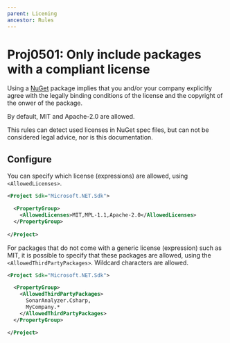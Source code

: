 ```yaml
---
parent: Licening
ancestor: Rules
---
```


# Proj0501: Only include packages with a compliant license
Using a [NuGet](https://www.nuget.org) package implies that you
and/or your company explicitly agree with the legally binding conditions of the
license and the copyright of the onwer of the package.

By default, MIT and Apache-2.0 are allowed.

This rules can detect used licenses in NuGet spec files, but can not be
considered legal advice, nor is this documentation.

## Configure
You can specify which license (expressions) are allowed, using `<AllowedLicenses>`.

``` xml
<Project Sdk="Microsoft.NET.Sdk">

  <PropertyGroup>
    <AllowedLicenses>MIT,MPL-1.1,Apache-2.0</AllowedLicenses>
  </PropertyGroup>
  
</Project>
```

For packages that do not come with a generic license (expression) such as MIT,
it is possible to specify that these packages are allowed, using the 
`<AllowedThirdPartyPackages>`. Wildcard characters are allowed.

``` xml
<Project Sdk="Microsoft.NET.Sdk">

  <PropertyGroup>
    <AllowedThirdPartyPackages>
      SonarAnalyzer.Csharp,
      MyCompany.*
    </AllowedThirdPartyPackages>
  </PropertyGroup>

</Project>
```
